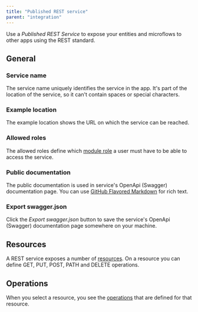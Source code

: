 ```yaml
---
title: "Published REST service"
parent: "integration"
---
```


Use a _Published REST Service_ to expose your entities and microflows to other apps using the REST standard.

## General

### Service name

The service name uniquely identifies the service in the app. It's part of the location of the service, so it can't contain spaces or special characters.

### Example location

The example location shows the URL on which the service can be reached.

### Allowed roles

The allowed roles define which [module role](module-role) a user must have to be able to access the service.

### Public documentation

The public documentation is used in service's OpenApi (Swagger) documentation page. You can use [GitHub Flavored Markdown](gfm-syntax) for rich text.

### Export swagger.json

Click the _Export swagger.json_ button to save the service's OpenApi (Swagger) documentation page somewhere on your machine.

## Resources

A REST service exposes a number of [resources](published-rest-resource). On a resource you can define GET, PUT, POST, PATH and DELETE operations.

## Operations

When you select a resource, you see the [operations](published-rest-operation) that are defined for that resource.
